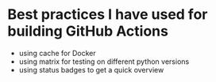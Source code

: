 # Best practices I have used for building GitHub Actions

* using cache for Docker 
* using matrix for testing on different python versions
* using status badges to get a quick overview
